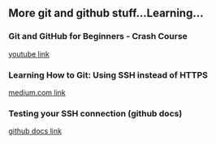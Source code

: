 ## More git and github stuff...Learning...

### Git and GitHub for Beginners - Crash Course
 
[youtube link](https://www.youtube.com/watch?v=RGOj5yH7evk)



### Learning How to Git: Using SSH instead of HTTPS

[medium.com link](https://haydar-ai.medium.com/learning-how-to-git-using-ssh-instead-of-https-91f09cff72de)



### Testing your SSH connection (github docs)

[github docs link](https://docs.github.com/en/free-pro-team@latest/github/authenticating-to-github/testing-your-ssh-connection)
